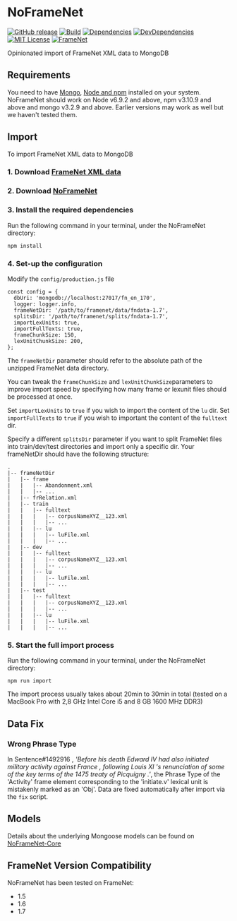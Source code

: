 # NoFrameNet
[![GitHub release][release-image]][release-url]
[![Build][travis-image]][travis-url]
[![Dependencies][david-dep-image]][david-url]
[![DevDependencies][david-dev-dep-image]][david-dev-url]
[![MIT License][license-image]][license-url]
[![FrameNet][framenet-image]][framenet-url]

Opinionated import of FrameNet XML data to MongoDB

## Requirements
You need to have [Mongo](https://docs.mongodb.com/manual/administration/install-community/), [Node and npm](https://nodejs.org/en/download/) installed on your system.
NoFrameNet should work on Node v6.9.2 and above, npm v3.10.9 and above and mongo v3.2.9 and above. Earlier versions may work as well but we haven't tested them.

## Import
To import FrameNet XML data to MongoDB

### 1. Download [FrameNet XML data](https://framenet.icsi.berkeley.edu/fndrupal/framenet_request_data)
### 2. Download [NoFrameNet](https://github.com/akb89/noframenet/releases/latest)
### 3. Install the required dependencies
Run the following command in your terminal, under the NoFrameNet directory:
```
npm install
```
### 4. Set-up the configuration
Modify the `config/production.js` file
```
const config = {
  dbUri: 'mongodb://localhost:27017/fn_en_170',
  logger: logger.info,
  frameNetDir: '/path/to/framenet/data/fndata-1.7',
  splitsDir: '/path/to/framenet/splits/fndata-1.7',
  importLexUnits: true,
  importFullTexts: true,
  frameChunkSize: 150,
  lexUnitChunkSize: 200,
};
```
The `frameNetDir` parameter should refer to the absolute path of the unzipped FrameNet data directory.

You can tweak the `frameChunkSize` and `lexUnitChunkSize`parameters to improve import speed by specifying how many frame or lexunit files should be processed at once.

Set `importLexUnits` to `true` if you wish to import the content of the `lu` dir. Set `importFullTexts` to `true` if you wish to important the content of the `fulltext` dir.

Specify a different `splitsDir` parameter if you want to split FrameNet files into train/dev/test directories and import only a specific dir.
Your frameNetDir should have the following structure:
```
.
|-- frameNetDir
|   |-- frame
|   |   |-- Abandonment.xml
|   |   |-- ...
|   |-- frRelation.xml
|   |-- train
|   |   |-- fulltext
|   |   |   |-- corpusNameXYZ__123.xml
|   |   |   |-- ...
|   |   |-- lu
|   |   |   |-- luFile.xml
|   |   |   |-- ...
|   |-- dev
|   |   |-- fulltext
|   |   |   |-- corpusNameXYZ__123.xml
|   |   |   |-- ...
|   |   |-- lu
|   |   |   |-- luFile.xml
|   |   |   |-- ...
|   |-- test
|   |   |-- fulltext
|   |   |   |-- corpusNameXYZ__123.xml
|   |   |   |-- ...
|   |   |-- lu
|   |   |   |-- luFile.xml
|   |   |   |-- ...
```

### 5. Start the full import process
Run the following command in your terminal, under the NoFrameNet directory:
```
npm run import
```

The import process usually takes about 20min to 30min in total (tested on a MacBook Pro with 2,8 GHz Intel Core i5 and 8 GB 1600 MHz DDR3)

## Data Fix
### Wrong Phrase Type
In Sentence#1492916 , _'Before his death Edward IV had also initiated military activity against France , following Louis XI 's renunciation of some of the key terms of the 1475 treaty of Picquigny .'_, the Phrase Type of the 'Activity' frame element corresponding to the 'initiate.v' lexical unit is mistakenly marked as an 'Obj'.
Data are fixed automatically after import via the `fix` script.

## Models
Details about the underlying Mongoose models can be found on [NoFrameNet-Core](https://github.com/akb89/noframenet-core)

## FrameNet Version Compatibility
NoFrameNet has been tested on FrameNet:
- 1.5
- 1.6
- 1.7

[release-image]:https://img.shields.io/github/release/akb89/noframenet.svg?style=flat-square
[release-url]:https://github.com/akb89/noframenet/releases/latest
[travis-image]:https://img.shields.io/travis/akb89/noframenet.svg?style=flat-square
[travis-url]:https://travis-ci.org/akb89/noframenet
[framenet-image]:https://img.shields.io/badge/framenet-1.5%E2%87%A1-blue.svg?style=flat-square
[framenet-url]:https://framenet.icsi.berkeley.edu/fndrupal
[license-image]:http://img.shields.io/badge/license-MIT-000000.svg?style=flat-square
[license-url]:LICENSE.txt
[david-url]: https://david-dm.org/akb89/noframenet
[david-dep-image]: https://david-dm.org/akb89/noframenet.svg?style=flat-square
[david-dev-dep-image]: https://img.shields.io/david/dev/akb89/noframenet.svg?style=flat-square
[david-dev-url]: https://david-dm.org/akb89/noframenet?type=dev
